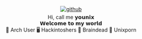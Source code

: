 <div align="center">
</div>   
<div align="center">
<a href="https://github.com/iamyounix" target="_blank">
<img src=https://img.shields.io/badge/github-%2324292e.svg?&style=for-the-badge&logo=github&logoColor=white alt=github style="margin-bottom: 5px;" />
</a>
</div> 
<div align="center">Hi, call me 𝘆𝗼𝘂𝗻𝗶𝘅</div>
<div align="center">𝗪𝗲𝗹𝗰𝗼𝗺𝗲 𝘁𝗼 𝗺𝘆 𝘄𝗼𝗿𝗹𝗱</div> 
<div align="center">🏹 Arch User  🖥️ Hackintoshers 🧠 Braindead  🦄 Unixporn</div>  

<div align="center">
  
</div>  
